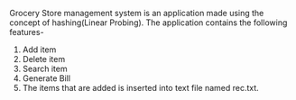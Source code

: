 Grocery Store management system is an application made using the concept of hashing(Linear Probing).
 The application contains the following features-
 1) Add item
 2) Delete item
 3) Search item
 4) Generate Bill
 5) The items that are added is inserted into text file named rec.txt.
